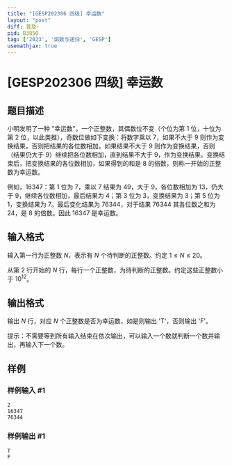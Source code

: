 ```yaml
---
title: "[GESP202306 四级] 幸运数"
layout: "post"
diff: 普及-
pid: B3850
tag: ['2023', '函数与递归', 'GESP']
usemathjax: true
---
```


# [GESP202306 四级] 幸运数
## 题目描述

小明发明了一种 "幸运数"。一个正整数，其偶数位不变（个位为第 $1$ 位，十位为第 $2$ 位，以此类推），奇数位做如下变换：将数字乘以 $7$，如果不大于 $9$ 则作为变换结果，否则把结果的各位数相加，如果结果不大于 $9$ 则作为变换结果，否则（结果仍大于 $9$）继续把各位数相加，直到结果不大于 $9$，作为变换结果。变换结束后，把变换结果的各位数相加，如果得到的和是 $8$ 的倍数，则称一开始的正整数为幸运数。

例如，$16347$：第 $1$ 位为 $7$，乘以 $7$ 结果为 $49$，大于 $9$，各位数相加为 $13$，仍大于 $9$，继续各位数相加，最后结果为 $4$；第 $3$ 位为 $3$，变换结果为 $3$；第 $5$ 位为 $1$，变换结果为 $7$。最后变化结果为 $76344$，对于结果 $76344$ 其各位数之和为 $24$，是 $8$ 的倍数。因此 $16347$ 是幸运数。
## 输入格式

输入第一行为正整数 $N$，表示有 $N$ 个待判断的正整数。约定 $1 \le N \le 20$。

从第 $2$ 行开始的 $N$ 行，每行一个正整数，为待判断的正整数。约定这些正整数小于 $10^{12}$。
## 输出格式

输出 $N$ 行，对应 $N$ 个正整数是否为幸运数，如是则输出 'T'，否则输出 'F'。

提示：不需要等到所有输入结束在依次输出，可以输入一个数就判断一个数并输出，再输入下一个数。
## 样例

### 样例输入 #1
```
2
16347
76344
```
### 样例输出 #1
```
T
F
```
